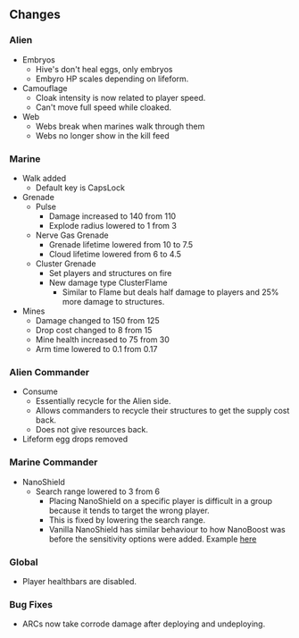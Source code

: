 ## Changes
### Alien
* Embryos
    * Hive's don't heal eggs, only embryos
    * Embyro HP scales depending on lifeform.
* Camouflage
    * Cloak intensity is now related to player speed.
    * Can't move full speed while cloaked.
* Web
    * Webs break when marines walk through them
    * Webs no longer show in the kill feed

### Marine
* Walk added
    * Default key is CapsLock
* Grenade
    * Pulse
        * Damage increased to 140 from 110
        * Explode radius lowered to 1 from 3
    * Nerve Gas Grenade
        * Grenade lifetime lowered from 10 to 7.5
        * Cloud lifetime lowered from 6 to 4.5
    * Cluster Grenade
        * Set players and structures on fire
        * New damage type ClusterFlame  
            * Similar to Flame but deals half damage to players and 25% more damage to structures.
* Mines
    * Damage changed to 150 from 125
    * Drop cost changed to 8 from 15
    * Mine health increased to 75 from 30
    * Arm time lowered to 0.1 from 0.17
    
### Alien Commander
* Consume
    * Essentially recycle for the Alien side. 
    * Allows commanders to recycle their structures to get the supply cost back. 
    * Does not give resources back. 
* Lifeform egg drops removed

### Marine Commander
* NanoShield
    * Search range lowered to 3 from 6
        * Placing NanoShield on a specific player is difficult in a group because it tends to target the wrong player.
        * This is fixed by lowering the search range.
        * Vanilla NanoShield has similar behaviour to how NanoBoost was before the sensitivity options were added. Example [here](https://gfycat.com/smugharmlessblacklab-overwatch-ana-why-tho)

### Global
* Player healthbars are disabled.

### Bug Fixes
* ARCs now take corrode damage after deploying and undeploying.

